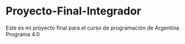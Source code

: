 # Proyecto-Final-Integrador
Este es mi proyecto final para el curso de programación de Argentina Programa 4.0
